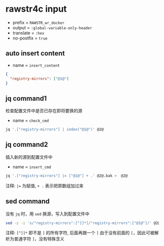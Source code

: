 <!-- -----------------------------------------------------------
 ! SPDX-License-Identifier: GPL-3.0-or-later
 ! -------------------------------------------------------------
 ! Config Type   : rawstr4c (Markdown)
 ! Config Authors: Aoran Zeng <ccmywish@qq.com>
 !               | happy game <happygame1024@gmail.com>
 ! Contributors  :  Nil Null  <nil@null.org>
 ! Created On    : <2025-07-14>
 ! Last Modified : <2025-08-10>
 ! ---------------------------------------------------------- -->

# rawstr4c input

- prefix = `RAWSTR_wr_docker`
- output = `:global-variable-only-header`
- translate = `:hex`
- no-postfix = `true`



## auto insert content

- name = `insert_content`

```json
{
  "registry-mirrors": ["@1@"]
}
```



## jq command1

检查配置文件中是否已存在即将要换的源

- name = `check_cmd`

```sh
jq '.["registry-mirrors"] | index("@1@")' @2@
```



## jq command2

插入新的源到配置文件中

- name = `insert_cmd`

```sh
jq '.["registry-mirrors"] |= ["@1@"] + .' @2@.bak >  @2@
```

注释: `|=` 为赋值, `+ .` 表示把原数组加过来



## sed command

没有 `jq` 时，用 `sed` 换源，写入到配置文件中

```sh
sed -z -i 's/"registry-mirrors":[^]]*]/"registry-mirrors":["@1@"]/' @2@
```

注释: `[^]]*` 即不是 `]` 的所有字符, 后面再跟一个 `]` 由于没有前面的 `[`，因此可被解析为普通字符 `]`，没有特殊含义
